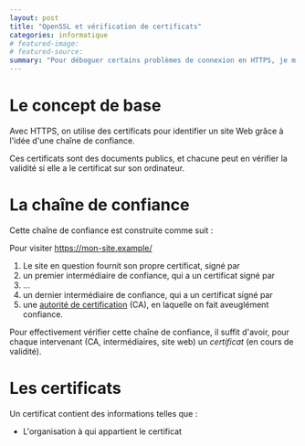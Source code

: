 ```yaml
---
layout: post
title: "OpenSSL et vérification de certificats"
categories: informatique
# featured-image: 
# featured-source: 
summary: "Pour déboguer certains problèmes de connexion en HTTPS, je m'intéresse à l'inspection de certificats SSL avec `openssl`"
---
```

# Le concept de base
Avec HTTPS, on utilise des certificats pour identifier un site Web grâce à l'idée d'une chaîne de confiance.

Ces certificats sont des documents publics, et chacune peut en vérifier la validité si elle a le certificat sur son ordinateur.

# La chaîne de confiance

Cette chaîne de confiance est construite comme suit : 

Pour visiter https://mon-site.example/

1. Le site en question fournit son propre certificat, signé par
2. un premier intermédiaire de confiance, qui a un certificat signé par
3. ...
4. un dernier intermédiaire de confiance, qui a un certificat signé par
5. une [autorité de certification](https://fr.wikipedia.org/wiki/Autorit%C3%A9_de_certification) (CA), en laquelle on fait aveuglément confiance.

Pour effectivement vérifier cette chaîne de confiance, il suffit d'avoir, pour chaque intervenant (CA, intermédiaires, site web) un *certificat* (en cours de validité).

# Les certificats

Un certificat contient des informations telles que :

- L'organisation à qui appartient le certificat
